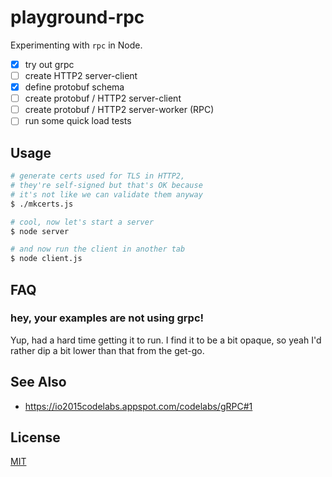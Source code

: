# playground-rpc
Experimenting with `rpc` in Node.

- [x] try out grpc
- [ ] create HTTP2 server-client
- [x] define protobuf schema
- [ ] create protobuf / HTTP2 server-client
- [ ] create protobuf / HTTP2 server-worker (RPC)
- [ ] run some quick load tests

## Usage
```sh
# generate certs used for TLS in HTTP2,
# they're self-signed but that's OK because
# it's not like we can validate them anyway
$ ./mkcerts.js

# cool, now let's start a server
$ node server

# and now run the client in another tab
$ node client.js
```

## FAQ
### hey, your examples are not using grpc!
Yup, had a hard time getting it to run. I find it to be a bit opaque, so yeah
I'd rather dip a bit lower than that from the get-go.

## See Also
- https://io2015codelabs.appspot.com/codelabs/gRPC#1<Paste>

## License
[MIT](https://tldrlegal.com/license/mit-license)
